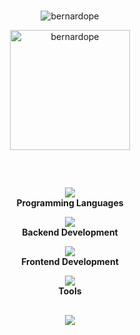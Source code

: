 <br>
<div align="center">
  <p align="center"><img src="https://github-readme-streak-stats.herokuapp.com/?user=bernardope&theme=onedark&include_all_commits" alt="bernardope" /></p>
  <p align="center"><img src="https://github-readme-stats-livid-xi-11.vercel.app/api/top-langs?username=bernardope&langs_count=10&show_icons=true&locale=en&layout=compact&theme=onedark" alt="bernardope" height="192px"/></p>
</div>

##
<div align="center">
  <br>
  <p align="center">
    <img src="https://skillicons.dev/icons?i=kotlin,java,js,python,c&perline=7" />
    <br/>
    <b>Programming Languages</b>
  </p> 

  <p align="center">
    <img src="https://skillicons.dev/icons?i=nodejs,express,mongodb,postgres,elasticsearch&perline=5" />
    <br/>
    <b>Backend Development</b>
  </p> 

  <p align="center">
    <img src="https://skillicons.dev/icons?i=html,css&perline=6" />
    <br/>
    <b>Frontend Development</b>
  </p> 

  <p align="center">
    <img src="https://skillicons.dev/icons?i=git,github,vscode,idea,pycharm&perline=5" />
    <br/>
    <b>Tools</b>
</div>

##

<p align="center">
   <div align="center">
      <a href="https://linkedin.com/in/bernardope">
  		<img src="https://skillicons.dev/icons?i=linkedin"></a>
   </div>
</p>


